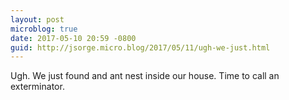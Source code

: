 ```yaml
---
layout: post
microblog: true
date: 2017-05-10 20:59 -0800
guid: http://jsorge.micro.blog/2017/05/11/ugh-we-just.html
---
```

Ugh. We just found and ant nest inside our house. Time to call an exterminator.
